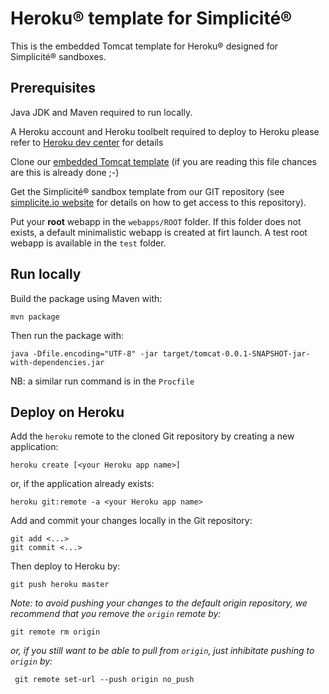 Heroku&reg; template for Simplicit&eacute;&reg;
===============================================

This is the embedded Tomcat template for Heroku&reg; designed for Simplicit&eacute;&reg; sandboxes.

Prerequisites
-------------

Java JDK and Maven required to run locally.

A Heroku account and Heroku toolbelt required to deploy to Heroku
please refer to [Heroku dev center](https://devcenter.heroku.com/) for details

Clone our [embedded Tomcat template](https://github.com/simplicitesoftware/heroku-template) (if you are reading this file chances are this is already done ;-)

Get the Simplicit&eacute;&reg; sandbox template from our GIT repository
(see [simplicite.io website](http://www.simplicite.io) for details on how to get access to this repository).

Put your **root** webapp in the `webapps/ROOT` folder. If this folder does not exists, a default minimalistic webapp is created at firt launch.
A test root webapp is available in the `test` folder.

Run locally
-----------

Build the package using Maven with:

```
mvn package
```

Then run the package with:

```
java -Dfile.encoding="UTF-8" -jar target/tomcat-0.0.1-SNAPSHOT-jar-with-dependencies.jar
```

NB: a similar run command is in the `Procfile`

Deploy on Heroku
----------------

Add the `heroku` remote to the cloned Git repository by creating a new application:

```
heroku create [<your Heroku app name>]
```

or, if the application already exists:

```
heroku git:remote -a <your Heroku app name>
```

Add and commit your changes locally in the Git repository:

```
git add <...>
git commit <...>
```

Then deploy to Heroku by:

```
git push heroku master
```

_Note: to avoid pushing your changes to the default origin repository, we recommend that you remove the `origin` remote by:_

```
git remote rm origin
```

_or, if you still want to be able to pull from `origin`, just inhibitate pushing to `origin` by:_

```
 git remote set-url --push origin no_push
```

